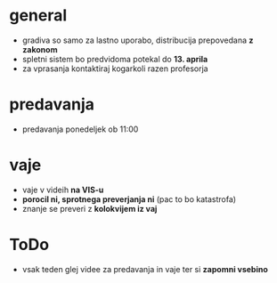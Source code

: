 
# general
- gradiva so samo za lastno uporabo, distribucija prepovedana **z zakonom**
- spletni sistem bo predvidoma potekal do **13. aprila**
- za vprasanja kontaktiraj kogarkoli razen profesorja

# predavanja
- predavanja ponedeljek ob 11:00


# vaje
- vaje v videih **na VIS-u**
- **porocil ni, sprotnega preverjanja ni** (pac to bo katastrofa)
- znanje se preveri z **kolokvijem iz vaj**

# ToDo
- vsak teden glej videe za predavanja in vaje ter si **zapomni vsebino**


